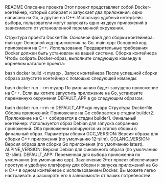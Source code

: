 README
Описание проекта
Этот проект представляет собой Docker-контейнер, который собирает и запускает два приложения: одно написано на Go, а другое на C++. Используя удобный интерфейс выбора, пользователи могут запускать одно из двух приложений в зависимости от установленной переменной окружения.

Структура проекта
Dockerfile: Основной файл для сборки контейнера.
main.go: Основной код приложения на Go.
main.cpp: Основной код приложения на C++.
Использование
Предварительные требования
Docker должен быть установлен на вашей системе.
Сборка контейнера
Чтобы собрать Docker-образ, выполните следующую команду в корневом каталоге проекта:

bash
docker build -t myapp .
Запуск контейнера
После успешной сборки образа запустите контейнер с помощью следующей команды:

bash
docker run --rm myapp
По умолчанию будет запущено приложение на C++. Если вы хотите запустить приложение на Go, установите переменную окружения DEFAULT_APP в go следующим образом:

bash
docker run --rm -e DEFAULT_APP=go myapp
Структура Dockerfile
Сборка приложений:
Приложение на Go собирается в стадии builder2.
Приложение на C++ собирается в стадии builder1.
Финальный контейнер:
Используется образ Debian для запуска собранных приложений.
Оба приложения копируются из этапов сборки в финальный образ.
Параметры сборки
GCC_VERSION: Версия образа для сборки C++ приложения (по умолчанию 12-slim).
GOLANG_VERSION: Версия образа для сборки Go приложения (по умолчанию latest).
ALPINE_VERSION: Версия Debian для финального образа (по умолчанию 12-slim).
DEFAULT_APP: Переменная для выбора приложения по умолчанию (по умолчанию cpp).
Заключение
Этот проект обеспечивает простую и удобную платформу для сборки и запуска приложений на Go и C++ в одном контейнере с использованием Docker. Вы можете легко настраивать и расширять его в зависимости от ваших потребностей.
